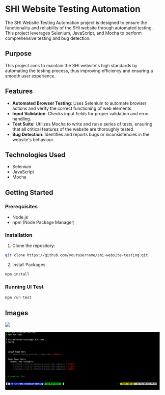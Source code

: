 # SHI Website Testing Automation
The SHI Website Testing Automation project is designed to ensure the functionality and reliability of the SHI website through automated testing. This project leverages Selenium, JavaScript, and Mocha to perform comprehensive testing and bug detection.

## Purpose
This project aims to maintain the SHI website's high standards by automating the testing process, thus improving efficiency and ensuring a smooth user experience.

## Features
- **Automated Browser Testing**: Uses Selenium to automate browser actions and verify the correct functioning of web elements.
- **Input Validation**: Checks input fields for proper validation and error handling.
- **Test Suite**: Utilizes Mocha to write and run a series of tests, ensuring that all critical features of the website are thoroughly tested.
- **Bug Detection**: Identifies and reports bugs or inconsistencies in the website's behaviour.

## Technologies Used
- Selenium
- JavaScript
- Mocha



## Getting Started
### Prerequisites
- Node.js
- npm (Node Package Manager)

### Installation
1. Clone the repository:
```bash
git clone https://github.com/yourusername/shi-website-testing.git
```

2. Install Packages
```sh
npm install
```

### Running UI Test

```sh
npm run test
```

## Images

![](public/shi-testing.gif)

![](public/command-line.png)

